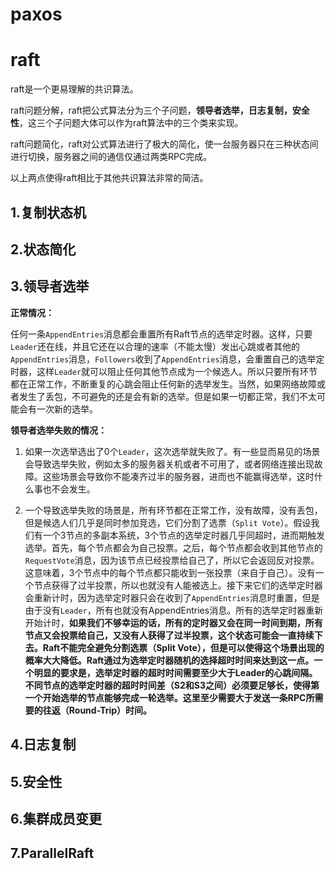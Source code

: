 # paxos

# raft

raft是一个更易理解的共识算法。

raft问题分解，raft把公式算法分为三个子问题，**领导者选举，日志复制，安全性**，这三个子问题大体可以作为raft算法中的三个类来实现。

raft问题简化，raft对公式算法进行了极大的简化，使一台服务器只在三种状态间进行切换，服务器之间的通信仅通过两类RPC完成。

以上两点使得raft相比于其他共识算法非常的简洁。

## 1.复制状态机

## 2.状态简化

## 3.领导者选举

**正常情况：**

任何一条`AppendEntries`消息都会重置所有Raft节点的选举定时器。这样，只要`Leader`还在线，并且它还在以合理的速率（不能太慢）发出心跳或者其他的`AppendEntries`消息，`Followers`收到了`AppendEntries`消息，会重置自己的选举定时器，这样`Leader`就可以阻止任何其他节点成为一个候选人。所以只要所有环节都在正常工作，不断重复的心跳会阻止任何新的选举发生。当然，如果网络故障或者发生了丢包，不可避免的还是会有新的选举。但是如果一切都正常，我们不太可能会有一次新的选举。

**领导者选举失败的情况：**

1. 如果一次选举选出了0个`Leader`，这次选举就失败了。有一些显而易见的场景会导致选举失败，例如太多的服务器关机或者不可用了，或者网络连接出现故障。这些场景会导致你不能凑齐过半的服务器，进而也不能赢得选举，这时什么事也不会发生。

2. 一个导致选举失败的场景是，所有环节都在正常工作，没有故障，没有丢包，但是候选人们几乎是同时参加竞选，它们分割了选票（`Split Vote`）。假设我们有一个3节点的多副本系统，3个节点的选举定时器几乎同超时，进而期触发选举。首先，每个节点都会为自己投票。之后，每个节点都会收到其他节点的`RequestVote`消息，因为该节点已经投票给自己了，所以它会返回反对投票。这意味着，3个节点中的每个节点都只能收到一张投票（来自于自己）。没有一个节点获得了过半投票，所以也就没有人能被选上。接下来它们的选举定时器会重新计时，因为选举定时器只会在收到了`AppendEntries`消息时重置，但是由于没有`Leader`，所有也就没有AppendEntries消息。所有的选举定时器重新开始计时，**如果我们不够幸运的话，所有的定时器又会在同一时间到期，所有节点又会投票给自己，又没有人获得了过半投票，这个状态可能会一直持续下去。Raft不能完全避免分割选票（Split Vote），但是可以使得这个场景出现的概率大大降低。Raft通过为选举定时器随机的选择超时时间来达到这一点。一个明显的要求是，选举定时器的超时时间需要至少大于Leader的心跳间隔。不同节点的选举定时器的超时时间差（S2和S3之间）必须要足够长，使得第一个开始选举的节点能够完成一轮选举。这里至少需要大于发送一条RPC所需要的往返（Round-Trip）时间。**

## **4.日志复制**

## 5.安全性

## 6.集群成员变更

## 7.ParallelRaft